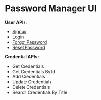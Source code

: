 # Password Manager UI

**User APIs:**
- [Signup](Signup.md)
- [Login](Login.md)
- [Forgot Password](ForgotPassword.md)
- [Reset Password](ResetPassword.md)


**Credential APIs:**
- Get Credentials
- Get Credentials By Id
- Add Credentials
- Update Credentials
- Delete Credentials
- Search Credentials By Title
